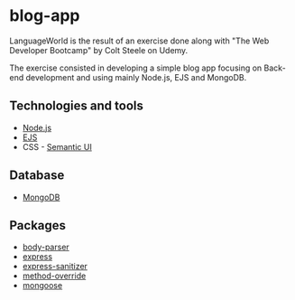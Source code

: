 # blog-app
LanguageWorld is the result of an exercise done along with "The Web Developer Bootcamp" by Colt Steele on Udemy. 

The exercise consisted in developing a simple blog app focusing on Back-end development and using mainly Node.js, EJS and MongoDB. 

## Technologies and tools
* [Node.js](https://nodejs.org/en/)
* [EJS](http://www.ejs.co/)
* CSS - [Semantic UI](https://semantic-ui.com/)

## Database
* [MongoDB](https://www.mongodb.com/)

## Packages
* [body-parser](https://github.com/expressjs/body-parser)
* [express](https://github.com/expressjs/express)
* [express-sanitizer](https://github.com/markau/express-sanitizer)
* [method-override](https://github.com/expressjs/method-override)
* [mongoose](https://github.com/Automattic/mongoose)
